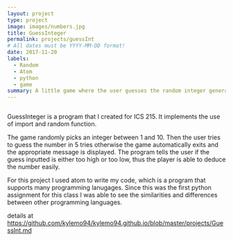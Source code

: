 ```yaml
---
layout: project
type: project
image: images/numbers.jpg
title: GuessInteger
permalink: projects/guessInt
# All dates must be YYYY-MM-DD format!
date: 2017-11-20
labels:
  - Random
  - Atom
  - python
  - game
summary: A little game where the user guesses the random integer generated for ICS 215.
---
```


<img class="" src="">

GuessInteger is a program that I created for ICS 215. It implements the use of import and random function.

The game randomly picks an integer between 1 and 10. Then the user tries to guess the number in 5 tries otherwise the game
automatically exits and the appropriate message is displayed. The program tells the user if the guess inputted is either
too high or too low, thus the player is able to deduce the number easily.

For this project I used atom to write my code, which is a program that supports many programming lanugages. Since this was
the first python assignment for this class I was able to see the similarities and differences between other programming 
languages.

details at https://github.com/kylemo94/kylemo94.github.io/blob/master/projects/GuessInt.md
